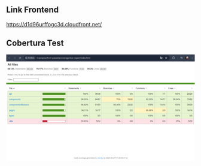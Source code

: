 ## Link Frontend
https://d1d96urffogc3d.cloudfront.net/


## Cobertura Test
![Coverage](./src/assets/coverage.png)